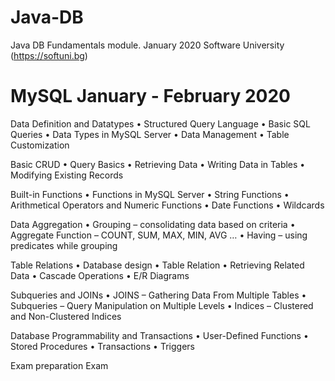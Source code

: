 # Java-DB
Java DB Fundamentals module. January 2020 Software University (https://softuni.bg)

# MySQL January - February 2020
Data Definition and Datatypes
	• Structured Query Language
	• Basic SQL Queries
	• Data Types in MySQL Server
	• Data Management
	• Table Customization

Basic CRUD
	• Query Basics
	• Retrieving Data
	• Writing Data in Tables
	• Modifying Existing Records

Built-in Functions
	• Functions in MySQL Server
	• String Functions
	• Arithmetical Operators and Numeric Functions
	• Date Functions
	• Wildcards

Data Aggregation
	• Grouping – consolidating data based on criteria
	• Aggregate Function – COUNT, SUM, MAX, MIN, AVG …
	• Having – using predicates while grouping

Table Relations
	• Database design
	• Table Relation
	• Retrieving Related Data
	• Cascade Operations
	• E/R Diagrams

Subqueries and JOINs
	• JOINS – Gathering Data From Multiple Tables
	• Subqueries – Query Manipulation on Multiple Levels
	• Indices – Clustered and Non-Clustered Indices

Database Programmability and Transactions
	• User-Defined Functions
	• Stored Procedures
	• Transactions
	• Triggers

Exam preparation
Exam

